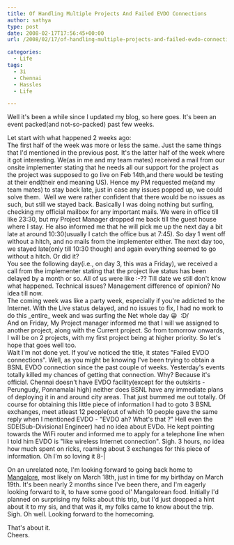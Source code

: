 ```yaml
---
title: Of Handling Multiple Projects And Failed EVDO Connections
author: sathya
type: post
date: 2008-02-17T17:56:45+00:00
url: /2008/02/17/of-handling-multiple-projects-and-failed-evdo-connections/

categories:
  - Life
tags:
  - 3i
  - Chennai
  - Hassles
  - Life

---
```

Well it's been a while since I updated my blog, so here goes. It's been an event packed(and not-so-packed) past few weeks.

Let start with what happened 2 weeks ago:  
The first half of the week was more or less the same. Just the same things that I'd mentioned in the previous post. It's the latter half of the week where it got interesting. We(as in me and my team mates) received a mail from our onsite implementer stating that he needs all our support for the project as the project was supposed to go live on Feb 14th,and there would be testing at their end(their end meaning US). Hence my PM requested me(and my team mates) to stay back late, just in case any issues popped up, we could solve them.  Well we were rather confident that there would be no issues as such, but still we stayed back. Basically I was doing nothing but surfing, checking my official mailbox for any important mails. We were in office till like 23:30, but my Project Manager dropped me back till the guest house where I stay. He also informed me that he will pick me up the next day a bit late at around 10:30(usually I catch the office bus at 7:45). So day 1 went off without a hitch, and no mails from the implementer either. The next day too, we stayed late(only till 10:30 though) and again everything seemed to go without a hitch. Or did it?  
You see the following day(i.e., on day 3, this was a Friday), we received a call from the implementer stating that the project live status has been delayed by a month or so. All of us were like :-?? Till date we still don't know what happened. Technical issues? Management difference of opinion? No idea till now.  
The coming week was like a party week, especially if you're addicted to the Internet. With the Live status delayed, and no issues to fix, I had no work to do this \_entire\_ week and was surfing the Net whole day 😀  \:D/  
And on Friday, My Project manager informed me that I will we assigned to another project, along with the Current project. So from tomorrow onwards, I will be on 2 projects, with my first project being at higher priority. So let's hope that goes well too.  
Wait I'm not done yet. If you've noticed the title, it states "Failed EVDO connections". Well, as you might be knowing I've been trying to obtain a BSNL EVDO connection since the past couple of weeks. Yesterday's events totally killed my chances of getting that connection. Why? Because it's official. Chennai doesn't have EVDO facility(except for the outskirts - Perungudy, Ponnamalai high) neither does BSNL have any immediate plans of deploying it in and around city areas. That just bummed me out totally. Of course for obtaining this little piece of information I had to goto 3 BSNL exchanges, meet atleast 12 people(out of which 10 people gave the same reply when I mentioned EVDO - "EVDO ah? What's that ?" Hell even the SDE(Sub-Divisional Engineer) had no idea about EVDo. He kept pointing towards the WiFi router and informed me to apply for a telephone line when I told him EVDO is "like wireless Internet connection". Sigh. 3 hours, no idea how much spent on ricks, roaming about 3 exchanges for this piece of information. Oh I'm so loving it 8-|

On an unrelated note, I'm looking forward to going back home to [Mangalore][1], most likely on March 18th, just in time for my birthday on March 19th. It's been nearly 2 months since I've been there, and I'm eagerly looking forward to it, to have some good ol' Mangalorean food. Initially I'd planned on surprising my folks about this trip, but I'd just dropped a hint about it to my sis, and that was it, my folks came to know about the trip. Sigh. Oh well. Looking forward to the homecoming.

That's about it.  
Cheers.

 [1]: https://en.wikipedia.org/wiki/Mangalore
